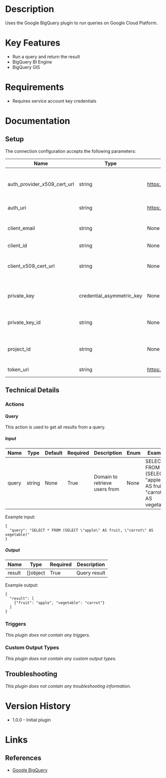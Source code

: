 # Description

Uses the Google BigQuery plugin to run queries on Google Cloud Platform.

# Key Features

* Run a query and return the result
* BigQuery BI Engine
* BigQuery GIS

# Requirements

* Requires service account key credentials

# Documentation

## Setup

The connection configuration accepts the following parameters:

|Name|Type|Default|Required|Description|Enum|Example|
|----|----|-------|--------|-----------|----|-------|
|auth_provider_x509_cert_url|string|https://www.googleapis.com/oauth2/v1/certs|False|OAUTH2 Auth Provider x509 Cert URL|None|https://www.googleapis.com/oauth2/v1/certs|
|auth_uri|string|https://accounts.google.com/o/oauth2/auth|True|OAUTH2 Auth URI|None|https://accounts.google.com/o/oauth2/auth|
|client_email|string|None|True|Client email from service credentials|None|user@example.com|
|client_id|string|None|True|Client ID|None|111111111111111111111|
|client_x509_cert_url|string|None|True|Client certificate URL from service credentials|None|https://www.googleapis.com/robot/v1/metadata/x509/user%40example.com|
|private_key|credential_asymmetric_key|None|True|Private Key from service credentials|None|{"privateKey": "-----BEGIN PRIVATE KEY-----\nMIIEvQIBEFENByuihkiY9w0BAQAZAAAAAAbb3AbHDbS09uUlXOLPH\n+AAAAAAA1bbAAAAAbAbb11=\n-----END PRIVATE KEY-----\n}|
|private_key_id|string|None|True|Private Key ID from service credentials|None|18181818e18181c181d1e18cee1b8e18c1818d1a|
|project_id|string|None|True|Project ID from service credentials|None|spherical-voice-171717|
|token_uri|string|https://oauth2.googleapis.com/token|False|OAUTH2 Token URI|None|https://oauth2.googleapis.com/token|

## Technical Details

### Actions

#### Query

This action is used to get all results from a query.

##### Input

|Name|Type|Default|Required|Description|Enum|Example|
|----|----|-------|--------|-----------|----|-------|
|query|string|None|True|Domain to retrieve users from|None|SELECT * FROM (SELECT "apple" AS fruit, "carrot" AS vegetable)|

Example input:

```
{
  "query": "SELECT * FROM (SELECT \"apple\" AS fruit, \"carrot\" AS vegetable)"
}
```

##### Output

|Name|Type|Required|Description|
|----|----|--------|-----------|
|result|[]object|True|Query result|

Example output:

```
{
  "result": [
    {"fruit": "apple", "vegetable": "carrot"}
  ]
}

```

### Triggers

_This plugin does not contain any triggers._

### Custom Output Types

_This plugin does not contain any custom output types._

## Troubleshooting

_This plugin does not contain any troubleshooting information._

# Version History

* 1.0.0 - Initial plugin

# Links

## References

* [Google BigQuery](https://cloud.google.com/bigquery)
